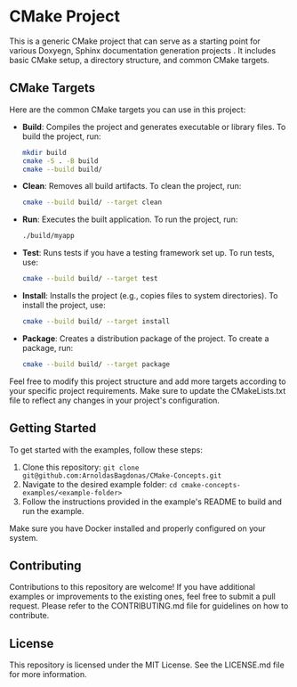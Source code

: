 # CMake Project

This is a generic CMake project that can serve as a starting point for various Doxyegn, Sphinx documentation generation projects . It includes basic CMake setup, a directory structure, and common CMake targets.

## CMake Targets
Here are the common CMake targets you can use in this project:

- **Build**: Compiles the project and generates executable or library files. To build the project, run:
  ```bash
  mkdir build
  cmake -S . -B build
  cmake --build build/
  ```
- **Clean**: Removes all build artifacts. To clean the project, run:
  ```bash
  cmake --build build/ --target clean
  ```
- **Run**: Executes the built application. To run the project, run:
  ```bash
  ./build/myapp
  ```
- **Test**: Runs tests if you have a testing framework set up. To run tests, use:
  ```bash
  cmake --build build/ --target test
  ```
- **Install**: Installs the project (e.g., copies files to system directories). To install the project, use:
  ```bash
  cmake --build build/ --target install
  ```
- **Package**: Creates a distribution package of the project. To create a package, run:
  ```bash
  cmake --build build/ --target package
  ```

Feel free to modify this project structure and add more targets according to your specific project requirements. Make sure to update the CMakeLists.txt file to reflect any changes in your project's configuration.

## Getting Started

To get started with the examples, follow these steps:

1. Clone this repository: `git clone git@github.com:ArnoldasBagdonas/CMake-Concepts.git`
2. Navigate to the desired example folder: `cd cmake-concepts-examples/<example-folder>`
3. Follow the instructions provided in the example's README to build and run the example.

Make sure you have Docker installed and properly configured on your system.

## Contributing

Contributions to this repository are welcome! If you have additional examples or improvements to the existing ones, feel free to submit a pull request. Please refer to the CONTRIBUTING.md file for guidelines on how to contribute.

## License

This repository is licensed under the MIT License. See the LICENSE.md file for more information.